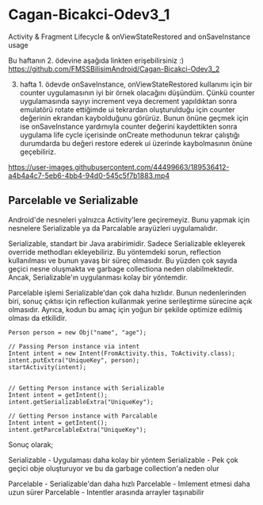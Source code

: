 # Cagan-Bicakci-Odev3_1
Activity &amp; Fragment Lifecycle &amp; onViewStateRestored and onSaveInstance usage

Bu haftanın 2. ödevine aşağıda linkten erişebilirsiniz :)
<br>
https://github.com/FMSSBilisimAndroid/Cagan-Bicakci-Odev3_2

3. hafta 1. ödevde onSaveInstance, onViewStateRestored kullanımı için bir counter uygulamasının iyi bir örnek olacağını düşündüm. Çünkü counter uygulamasında sayıyı increment veya decrement yapıldıktan sonra emulatörü rotate ettiğimde ui tekrardan oluşturulduğu için counter değerinin ekrandan kaybolduğunu görürüz. Bunun önüne geçmek için ise onSaveInstance yardımıyla  counter değerini kaydettikten sonra uygulama life cycle içerisinde onCreate methodunun tekrar çalıştığı durumdarda bu değeri restore ederek ui üzerinde kaybolmasının önüne geçebiliriz.

https://user-images.githubusercontent.com/44499663/189536412-a4b4a4c7-5eb6-4bb4-94d0-545c5f7b1883.mp4


## Parcelable ve Serializable

Android'de nesneleri yalnızca Activity'lere geçiremeyiz. Bunu yapmak için nesnelere  Serializable ya da Parcalable arayüzleri uygulamalıdır.

Serializable, standart bir Java arabirimidir. Sadece Serializable ekleyerek override methodları ekleyebiliriz. Bu yöntemdeki sorun, reflection kullanılması ve bunun yavaş bir süreç olmasıdır. Bu yüzden çok sayıda geçici nesne oluşmakta ve garbage collectiona neden olabilmektedir. Ancak, Serializable'ın uygulanması kolay bir yöntemdir.

Parcelable işlemi Serializable'dan çok daha hızlıdır. Bunun nedenlerinden biri, sonuç çıktısı için reflection kullanmak yerine serileştirme sürecine açık olmasıdır. Ayrıca, kodun bu amaç için yoğun bir şekilde optimize edilmiş olması da etkilidir.


```
Person person = new Obj("name", "age");

// Passing Person instance via intent
Intent intent = new Intent(FromActivity.this, ToActivity.class);
intent.putExtra("UniqueKey", person);
startActivity(intent);


// Getting Person instance with Serializable
Intent intent = getIntent();
intent.getSerializableExtra("UniqueKey");

// Getting Person instance with Parcalable
Intent intent = getIntent();
intent.getParcelableExtra("UniqueKey");

```

Sonuç olarak;

Serializable - Uygulaması daha kolay bir yöntem
Serializable - Pek çok geçici obje oluşturuyor ve bu da garbage collection'a neden olur

Parcelable - Serializable'dan daha hızlı
Parcelable - Imlement etmesi daha uzun sürer
Parcelable - Intentler arasında arrayler taşınabilir

